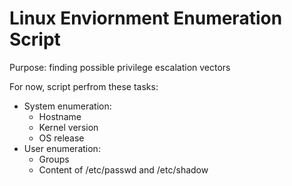 # **Linux Enviornment Enumeration Script**

Purpose: finding possible privilege escalation vectors

For now, script perfrom these tasks:

* System enumeration:
  * Hostname
  * Kernel version
  * OS release
* User enumeration:
  * Groups
  * Content of /etc/passwd and /etc/shadow